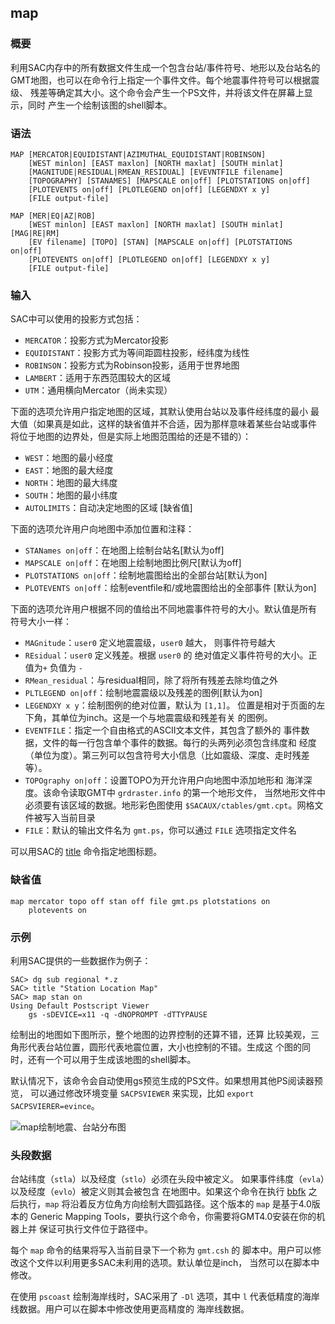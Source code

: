 ## map

### 概要

利用SAC内存中的所有数据文件生成一个包含台站/事件符号、地形以及台站名的
GMT地图，也可以在命令行上指定一个事件文件。每个地震事件符号可以根据震级、
残差等确定其大小。这个命令会产生一个PS文件，并将该文件在屏幕上显示，同时
产生一个绘制该图的shell脚本。

### 语法

``` {.bash}
MAP [MERCATOR|EQUIDISTANT|AZIMUTHAL_EQUIDISTANT|ROBINSON]
    [WEST minlon] [EAST maxlon] [NORTH maxlat] [SOUTH minlat]
    [MAGNITUDE|RESIDUAL|RMEAN_RESIDUAL] [EVEVNTFILE filename]
    [TOPOGRAPHY] [STANAMES] [MAPSCALE on|off] [PLOTSTATIONS on|off]
    [PLOTEVENTS on|off] [PLOTLEGEND on|off] [LEGENDXY x y]
    [FILE output-file]
```
``` {.bash}
MAP [MER|EQ|AZ|ROB]
    [WEST minlon] [EAST maxlon] [NORTH maxlat] [SOUTH minlat] [MAG|RE|RM]
    [EV filename] [TOPO] [STAN] [MAPSCALE on|off] [PLOTSTATIONS on|off]
    [PLOTEVENTS on|off] [PLOTLEGEND on|off] [LEGENDXY x y]
    [FILE output-file]
```

### 输入

SAC中可以使用的投影方式包括：

-   `MERCATOR`：投影方式为Mercator投影
-   `EQUIDISTANT`：投影方式为等间距圆柱投影，经纬度为线性
-   `ROBINSON`：投影方式为Robinson投影，适用于世界地图
-   `LAMBERT`：适用于东西范围较大的区域
-   `UTM`：通用横向Mercator（尚未实现）

下面的选项允许用户指定地图的区域，其默认使用台站以及事件经纬度的最小
最大值（如果真是如此，这样的缺省值并不合适，因为那样意味着某些台站或事件
将位于地图的边界处，但是实际上地图范围给的还是不错的）：

-   `WEST`：地图的最小经度
-   `EAST`：地图的最大经度
-   `NORTH`：地图的最大纬度
-   `SOUTH`：地图的最小纬度
-   `AUTOLIMITS`：自动决定地图的区域 \[缺省值\]

下面的选项允许用户向地图中添加位置和注释：

-   `STANames on|off`：在地图上绘制台站名\[默认为off\]
-   `MAPSCALE on|off`：在地图上绘制地图比例尺\[默认为off\]
-   `PLOTSTATIONS on|off`：绘制地震图给出的全部台站\[默认为on\]
-   `PLOTEVENTS on|off`：绘制eventfile和/或地震图给出的全部事件 \[默认为on\]

下面的选项允许用户根据不同的值给出不同地震事件符号的大小。默认值是所有
符号大小一样：

-   `MAGnitude`：`user0` 定义地震震级，`user0` 越大， 则事件符号越大
-   `REsidual`：`user0` 定义残差。根据 `user0` 的
    绝对值定义事件符号的大小。正值为`+` 负值为 `-`
-   `RMean_residual`：与residual相同，除了将所有残差去除均值之外
-   `PLTLEGEND on|off`：绘制地震震级以及残差的图例\[默认为on\]
-   `LEGENDXY x y`：绘制图例的绝对位置，默认为 `[1,1]`。
    位置是相对于页面的左下角，其单位为inch。这是一个与地震震级和残差有关
    的图例。
-   `EVENTFILE`：指定一个自由格式的ASCII文本文件，其包含了额外的
    事件数据，文件的每一行包含单个事件的数据。每行的头两列必须包含纬度和
    经度（单位为度）。第三列可以包含符号大小信息（比如震级、深度、走时残差等）。
-   `TOPOgraphy on|off`：设置TOPO为开允许用户向地图中添加地形和
    海洋深度。该命令读取GMT中 `grdraster.info` 的第一个地形文件，
    当然地形文件中必须要有该区域的数据。地形彩色图使用
    `$SACAUX/ctables/gmt.cpt`。网格文件被写入当前目录
-   `FILE`：默认的输出文件名为 `gmt.ps`，你可以通过 `FILE`
    选项指定文件名

可以用SAC的 [title](/commands/title.md) 命令指定地图标题。

### 缺省值

``` {.bash}
map mercator topo off stan off file gmt.ps plotstations on
    plotevents on
```

### 示例

利用SAC提供的一些数据作为例子：

``` {.bash}
SAC> dg sub regional *.z
SAC> title "Station Location Map"
SAC> map stan on
Using Default Postscript Viewer
    gs -sDEVICE=x11 -q -dNOPROMPT -dTTYPAUSE
```

绘制出的地图如下图所示，整个地图的边界控制的还算不错，还算
比较美观，三角形代表台站位置，圆形代表地震位置，大小也控制的不错。生成这
个图的同时，还有一个可以用于生成该地图的shell脚本。

默认情况下，该命令会自动使用gs预览生成的PS文件。如果想用其他PS阅读器预览，
可以通过修改环境变量 `SACPSVIEWER` 来实现，比如
`export SACPSVIERER=evince`。

![map绘制地震、台站分布图](/figures/map.png)

### 头段数据

台站纬度（`stla`）以及经度（`stlo`）必须在头段中被定义。
如果事件纬度（`evla`）以及经度（`evlo`）被定义则其会被包含
在地图中。如果这个命令在执行 [bbfk](/commands/bbfk.md) 之后执行，`map`
将沿着反方位角方向绘制大圆弧路径。这个版本的 `map` 是基于4.0版本的
Generic Mapping Tools，要执行这个命令，你需要将GMT4.0安装在你的机器上并
保证可执行文件位于路径中。

每个 `map` 命令的结果将写入当前目录下一个称为 `gmt.csh` 的
脚本中。用户可以修改这个文件以利用更多SAC未利用的选项。默认单位是inch，
当然可以在脚本中修改。

在使用 `pscoast` 绘制海岸线时，SAC采用了 `-Dl` 选项，其中 `l`
代表低精度的海岸线数据。用户可以在脚本中修改使用更高精度的 海岸线数据。
